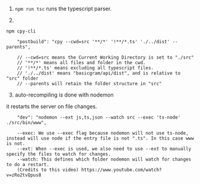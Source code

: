 
1. `npm run tsc` runs the typescript parser. 

2. 

`npm cpy-cli` 

```
    "postbuild": "cpy --cwd=src '**/*' '!**/*.ts' './../dist' --parents", 
    
    // --cwd=src means the Current Working Directory is set to "./src"
    // '**/*' means all files and folder in the cwd.
    // '!**/*.ts' means excluding all typescript files.
    // './../dist' means "basicgram/api/dist", and is relative to "src" folder
    // --parents will retain the folder structure in "src"

```

3. auto-recompiling is done with nodemon

it restarts the server on file changes.

```
    "dev": "nodemon --ext js,ts,json --watch src --exec 'ts-node' ./src/bin/www",

    --exec: We use --exec flag because nodemon will not use ts-node, instead will use node if the entry file is not ".ts". In this case www is not.
    --ext: When --exec is used, we also need to use --ext to manually specify the files to watch for changes.
    --watch: This defines which folder nodemon will watch for changes to do a restart.
    (Credits to this video) https://www.youtube.com/watch?v=zRo2tvQpus8
```